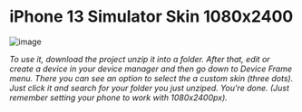 # iPhone 13 Simulator Skin 1080x2400

![image](https://user-images.githubusercontent.com/35662363/160227136-18aa4278-6bbc-469b-8a3f-353e74a5839d.png)

_To use it, download the project unzip it into a folder. After that, edit or create a device in your device manager and then go down to Device Frame menu. There you can see an option to select the a custom skin (three dots). Just click it and search for your folder you just unziped. You're done. (Just remember setting your phone to work with 1080x2400px)._
